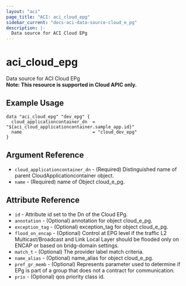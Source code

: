 ```yaml
---
layout: "aci"
page_title: "ACI: aci_cloud_epg"
sidebar_current: "docs-aci-data-source-cloud_e_pg"
description: |-
  Data source for ACI Cloud EPg
---
```


# aci_cloud_epg #
Data source for ACI Cloud EPg  
<b>Note: This resource is supported in Cloud APIC only.</b>
## Example Usage ##

```hcl
data "aci_cloud_epg" "dev_epg" {
  cloud_applicationcontainer_dn  = "${aci_cloud_applicationcontainer.sample_app.id}"
  name                           = "cloud_dev_epg"
}
```
## Argument Reference ##
* `cloud_applicationcontainer_dn` - (Required) Distinguished name of parent CloudApplicationcontainer object.
* `name` - (Required) name of Object cloud_e_pg.



## Attribute Reference

* `id` - Attribute id set to the Dn of the Cloud EPg.
* `annotation` - (Optional) annotation for object cloud_e_pg.
* `exception_tag` - (Optional) exception_tag for object cloud_e_pg.
* `flood_on_encap` - (Optional) Control at EPG level if the traffic L2 Multicast/Broadcast and Link Local Layer should be flooded only on ENCAP or based on bridg-domain settings.
* `match_t` - (Optional) The provider label match criteria.
* `name_alias` - (Optional) name_alias for object cloud_e_pg.
* `pref_gr_memb` - (Optional) Represents parameter used to determine if EPg is part of a group that does not a contract for communication.
* `prio` - (Optional) qos priority class id.
